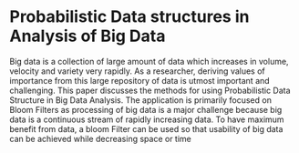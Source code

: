 
# Probabilistic Data structures in Analysis of Big Data
Big data is a collection of large amount of data which increases in volume, velocity and variety very rapidly. As a researcher, deriving values of importance from this large repository of data is utmost important and challenging. This paper discusses the methods for using Probabilistic Data Structure in Big Data Analysis. The application is primarily focused on Bloom Filters as processing of big data is a major challenge because big data is a continuous stream of rapidly increasing data. To have maximum benefit from data, a bloom Filter can be used so that usability of big data can be achieved while decreasing space or time
<!--stackedit_data:
eyJoaXN0b3J5IjpbNzc1MjAwODM4LDExODM0NTIzNDgsLTE4OT
U5ODk1NTEsMjExNzgxMjg4MSwxNTA1MjcwMjk2LC0xOTY4Njcx
NzMsLTYzNzMzNjAwNiwtODIyODE4MjQwLC0yMDczMzU0Njc4LD
EyNTc5MTM3NjgsLTczNDI2MzE5MywxNzE3MjE5Nzc0LC05Mzk3
MzYxNTgsLTEwMDk2NDUwMTMsLTc5MjA5ODkwMiwtMTYxNjYyOD
gxNiwtMTAyODA2MjkyNSwxODAzMzU0NTI2LC00MjY3NTk2ODMs
LTEyNTcxMDEwMzVdfQ==
-->